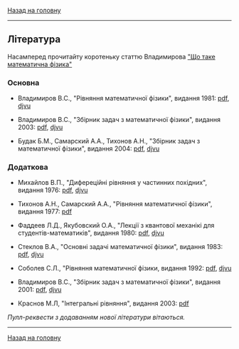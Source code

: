 <!--DEBUG-->

[Назад на головну](../README.md)

---

## Література

Насамперед прочитайту коротеньку статтю Владимирова ["Що таке математична фізика"](vladimirov-what-is-mph.pdf)

### Основна

- Владимиров В.С., "Рівняння математичної фізики", видання 1981: [pdf](vladimirov-lectures-1981.pdf), [djvu](vladimirov-lectures-1981.djvu)

- Владимиров В.С., "Збірник задач з математичної фізики", видання 2003: [pdf](vladimirov-problems-2003.pdf), [djvu](vladimirov-problems-2003.djvu)

- Будак Б.М., Самарский А.А., Тихонов А.Н., "Збірник задач з математичної фізики", видання 2004: [pdf](budak-samarski-tikhonov-problems-2004.pdf), [djvu](budak-samarski-tikhonov-problems-2004.djvu)

### Додаткова

- Михайлов В.П., "Дифереційні рівняння у частинних похідних", видання 1976: [pdf](mikhailov-1976.pdf), [djvu](mikhailov-1976.djvu)

- Тихонов А.Н., Самарский А.А., "Рівняння математичної фізики",  видання 1977: [pdf](tikhonov-1977.pdf)

- Фаддеев Л.Д., Якубовский О.А., "Лекції з квантової механікі для студентів-математиків", видання 1980: [pdf](faddeev-1980.pdf), [djvu](faddeev-1980.djvu)

- Стеклов В.А., "Основні задачі математичної фізики", видання 1983: [pdf](steklov-1983.pdf), [djvu](steklov-1983.djvu)

- Соболев С.Л., "Рівняння математичної фізики, видання 1992: [pdf](sobolev-1992.pdf), [djvu](sobolev-1992.djvu)

- Владимиров В.С., "Збірник задач з математичної фізики", видання 2001: [pdf](vladimirov-problems-2001.pdf), [djvu](vladimirov-problems-2001.djvu)

- Краснов М.Л, "Інтегральні рівняння", видання 2003: [pdf](krasnov-2003.pdf)

<!-- зовсім додаткова
- Ховратович Д.В., "Рівняння математичної фізики. Конспект лекцій", 2005: [pdf](khovratovich-2005.pdf)

- Колесникова С.И., "Методи розв'язування основних задач математичної фізики", видання 2015: [pdf](kolesnikova-2015.pdf) 
-->

_Пулл-реквести з додаванням нової літератури вітаються._

---

[Назад на головну](../README.md)